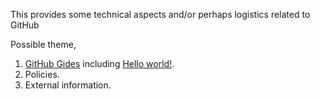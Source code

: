 This provides some technical aspects and/or perhaps logistics related to GitHub

Possible theme,

1. [GitHub Gides](https://guides.github.com/) including [Hello world!](https://guides.github.com/activities/hello-world/).
2. Policies.
3. External information.
